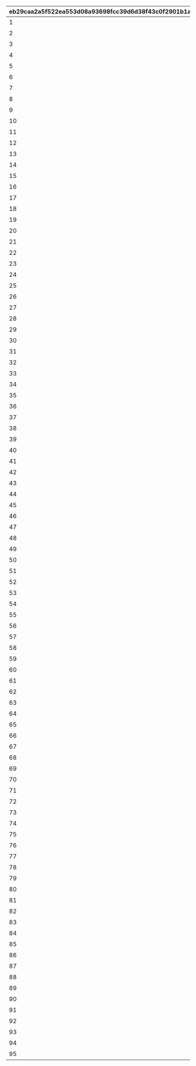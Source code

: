 |eb29caa2a5f522ea553d08a93698fcc39d6d38f43c0f2901b1a1620e7751111d|3940b54d73237a9eea6d341aa293b669c7401f00e30f7deff0323a1938b880e6|fcfb2209156487879063917fca2d1c9f453764b8c36d75bd408bea983cf1c7cf|fabcd17a3e86f5cb9f2910ce0494ef783c0cd1f2652f060fa5786520210bd1c3|f8ef8822576dd2c6c980a86f5f248dc81de300a1a42c963e611e5626fb29f2cb|
| --- | --- | --- | --- | --- |
|1|ひよっこ|0|1|26999|
|2|未熟者|0|1|26999|
|3|稚魚|0|1|26999|
|4|ビギナーランナー|0|3|26999|
|5|赤ちゃん|0|1|26999|
|6|ベイビー|0|1|26999|
|7|小物|0|1|26999|
|8|へっぽこ|0|1|26999|
|9|素人|0|1|26999|
|10|小魚|27000|1|33999|
|11|初心者|27000|1|33999|
|12|エンジョイランナー|27000|3|33999|
|13|若輩者|27000|1|33999|
|14|ルーキー|27000|1|33999|
|15|ガール|27000|1|33999|
|16|注目株|27000|1|33999|
|17|原石|27000|1|33999|
|18|ニューホープ|27000|2|33999|
|19|探究者|34000|1|50399|
|20|暴れん坊|34000|1|50399|
|21|申し子|34000|1|50399|
|22|奇才|34000|1|50399|
|23|大物|34000|1|50399|
|24|麒麟児|34000|1|50399|
|25|ホープ|34000|1|50399|
|26|新星|34000|1|50399|
|27|逸材|34000|1|50399|
|28|マーメイド|50400|1|59999|
|29|先輩|50400|1|59999|
|30|中級者|50400|1|59999|
|31|ビーチフラッガー|50400|3|59999|
|32|魚|50400|1|59999|
|33|チーフ|50400|1|59999|
|34|キャプテン|50400|1|59999|
|35|一人前|50400|1|59999|
|36|セミプロ|50400|1|59999|
|37|大型新人|50400|1|59999|
|38|流れ星|60000|1|69999|
|39|先生|60000|1|69999|
|40|ドルフィン|60000|1|69999|
|41|職人|60000|1|69999|
|42|レーサー|60000|1|69999|
|43|トゥンヌス|60000|1|69999|
|44|中の中|60000|1|69999|
|45|ビッグネーム|60000|2|69999|
|46|異才|60000|1|69999|
|47|エリート|60000|1|69999|
|48|仕事人|60000|1|69999|
|49|玄人|60000|1|69999|
|50|オルカ|70000|1|83999|
|51|名人|70000|1|83999|
|52|魔術師|70000|1|83999|
|53|師匠|70000|1|83999|
|54|サブマリン|70000|1|83999|
|55|スプリンター|70000|2|83999|
|56|名手|70000|1|83999|
|57|エースランナー|70000|2|83999|
|58|プロ|70000|1|83999|
|59|看板選手|70000|1|83999|
|60|第一人者|70000|1|83999|
|61|ドン|70000|1|83999|
|62|スピードスター|84000|2|99999|
|63|豪傑|84000|1|99999|
|64|プリンセス|84000|1|99999|
|65|女神|84000|1|99999|
|66|マスター|84000|1|99999|
|67|ナンバーワン|84000|2|99999|
|68|寵児|84000|1|99999|
|69|ワイルドグリフォン|84000|3|99999|
|70|ワイバーン|84000|1|99999|
|71|エキスパート|84000|2|99999|
|72|トップランナー|84000|2|99999|
|73|韋駄天|100000|1|119999|
|74|クイーン|100000|1|119999|
|75|チャンピオン|100000|2|119999|
|76|天才ランナー|100000|2|119999|
|77|レコードホルダー|100000|3|119999|
|78|極致|100000|1|119999|
|79|ネプテリオン|100000|2|119999|
|80|シードレイク|100000|2|119999|
|81|女傑|100000|1|119999|
|82|革命家|100000|1|119999|
|83|ビッグスター|100000|2|119999|
|84|ファンタジスタ|120000|2|999999|
|85|スーパースター|120000|2|999999|
|86|ワールドチャンプ|120000|3|999999|
|87|レジェンド|120000|1|999999|
|88|超人|120000|1|999999|
|89|トルペドン|120000|1|999999|
|90|カルキノス|120000|1|999999|
|91|アクアリオス|120000|2|999999|
|92|至宝|120000|1|999999|
|93|グランドマスター|120000|3|999999|
|94|英雄|120000|1|999999|
|95|天下取り|120000|1|999999|